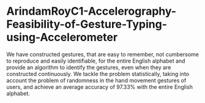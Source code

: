 # ArindamRoyC1-Accelerography-Feasibility-of-Gesture-Typing-using-Accelerometer
We have constructed gestures, that are easy to remember, not cumbersome to reproduce and easily identifiable, for the entire English alphabet and provide an algorithm to identify the gestures, even when they are constructed continuously. We tackle the problem statistically, taking into account the problem of randomness in the hand movement gestures of users, and achieve an average accuracy of 97.33% with the entire English alphabet. 
